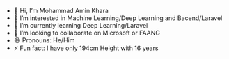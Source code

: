 - 👋 Hi, I’m Mohammad Amin Khara
- 👀 I’m interested in Machine Learning/Deep Learning and Bacend/Laravel 
- 🌱 I’m currently learning Deep Learning/Laravel
- 💞️ I’m looking to collaborate on Microsoft or FAANG
- 😄 Pronouns: He/Him
- ⚡ Fun fact: I have only 194cm Height with 16 years
